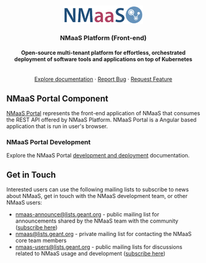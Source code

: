 <div align="center">
  <a href="https://docs.nmaas.eu/">
    <img src="docs/nmaas-logo-blue.png" alt="Logo" width="206" height="48">
  </a>

  <h3 align="center">NMaaS Platform (Front-end)</h3>

  <h4 align="center">Open-source multi-tenant platform for effortless, orchestrated deployment of software tools and applications on top of Kubernetes</h4>

  <p align="center">
    <br />
    <a href="https://docs.nmaas.eu/">Explore documentation</a>
    ·
    <a href="https://github.com/nmaas-platform/nmaas-portal/issues">Report Bug</a>
    ·
    <a href="https://github.com/nmaas-platform/nmaas-portal/issues">Request Feature</a>
  </p>
</div>

## NMaaS Portal Component

[NMaaS Portal](https://github.com/nmaas-platform/nmaas-portal) represents the front-end application of NMaaS that consumes the REST API offered by NMaaS Platform. NMaaS Portal is a Angular based application that is run in user's browser.

### NMaaS Portal Development

Explore the NMaaS Portal [development and deployment](docs/DEVELOPMENT.md) documentation.

## Get in Touch

Interested users can use the following mailing lists to subscribe to news about NMaaS, get in touch with the NMaaS development team, or other NMaaS users:

- [nmaas-announce@lists.geant.org](mailto:nmaas-announce@lists.geant.org) - public mailing list for announcements shared by the NMaaS team with the community ([subscribe here](https://lists.geant.org/sympa/info/nmaas-announce))
- [nmaas@lists.geant.org](mailto:nmaas@lists.geant.org) - private mailing list for contacting the NMaaS core team members
- [nmaas-users@lists.geant.org](mailto:nmaas-users@lists.geant.org) - public mailing lists for discussions related to NMaaS usage and development ([subscribe here](https://lists.geant.org/sympa/info/nmaas-users))
